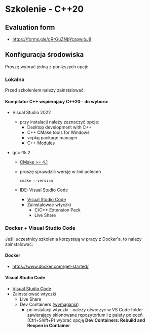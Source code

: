 # Szkolenie - C++20 #

## Evaluation form

* https://forms.gle/gRrGuZNbYcspwjbJ8

## Konfiguracja środowiska

Proszę wybrać jedną z poniższych opcji:

### Lokalna

Przed szkoleniem należy zainstalować:

#### Kompilator C++ wspierający C++20 - do wyboru:
  * Visual Studio 2022
    * przy instalacji należy zaznaczyć opcje:
      * Desktop development with C++
      * C++ CMake tools for Windows
      * vcpkg package manager
      * C++ Modules

  * gcc-15.2
    * [CMake >= 4.1](https://cmake.org/)
    * proszę sprawdzić wersję w linii poleceń        
  
      ```
      cmake --version
      ```
      
    * IDE: Visual Studio Code
      * [Visual Studio Code](https://code.visualstudio.com/)
      * Zainstalować wtyczki
        * C/C++ Extension Pack
        * Live Share

### Docker + Visual Studio Code

Jeśli uczestnicy szkolenia korzystają w pracy z Docker'a, to należy zainstalować:

#### Docker
* https://www.docker.com/get-started/

#### Visual Studio Code

* [Visual Studio Code](https://code.visualstudio.com/)
* Zainstalować wtyczki
  * Live Share
  * Dev Containers ([wymagania](https://code.visualstudio.com/docs/devcontainers/containers#_system-requirements))
    * po instalacji wtyczki - należy otworzyć w VS Code folder zawierający sklonowane repozytorium i
      z palety poleceń (Ctrl+Shift+P) wybrać opcję **Dev Containers: Rebuild and Reopen in Container**
